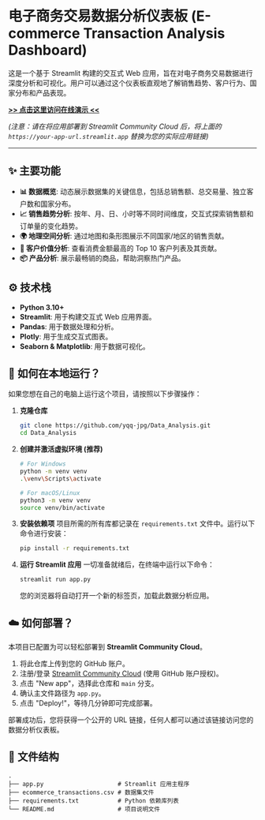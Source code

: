 # 电子商务交易数据分析仪表板 (E-commerce Transaction Analysis Dashboard)


这是一个基于 Streamlit 构建的交互式 Web 应用，旨在对电子商务交易数据进行深度分析和可视化。用户可以通过这个仪表板直观地了解销售趋势、客户行为、国家分布和产品表现。

**[>> 点击这里访问在线演示 <<]([https://your-app-url.streamlit.app](https://ecommerce-analysisqqw.streamlit.app/))**

*(注意：请在将应用部署到 Streamlit Community Cloud 后，将上面的 `https://your-app-url.streamlit.app` 替换为您的实际应用链接)*

---

## ✨ 主要功能

*   **📊 数据概览**: 动态展示数据集的关键信息，包括总销售额、总交易量、独立客户数和国家分布。
*   **📈 销售趋势分析**: 按年、月、日、小时等不同时间维度，交互式探索销售额和订单量的变化趋势。
*   **🌍 地理空间分析**: 通过地图和条形图展示不同国家/地区的销售贡献。
*   **👥 客户价值分析**: 查看消费金额最高的 Top 10 客户列表及其贡献。
*   **📦 产品分析**: 展示最畅销的商品，帮助洞察热门产品。

## ⚙️ 技术栈

*   **Python 3.10+**
*   **Streamlit**: 用于构建交互式 Web 应用界面。
*   **Pandas**: 用于数据处理和分析。
*   **Plotly**: 用于生成交互式图表。
*   **Seaborn & Matplotlib**: 用于数据可视化。

## 🚀 如何在本地运行？

如果您想在自己的电脑上运行这个项目，请按照以下步骤操作：

1.  **克隆仓库**
    ```bash
    git clone https://github.com/yqq-jpg/Data_Analysis.git
    cd Data_Analysis
    ```

2.  **创建并激活虚拟环境 (推荐)**
    ```bash
    # For Windows
    python -m venv venv
    .\venv\Scripts\activate

    # For macOS/Linux
    python3 -m venv venv
    source venv/bin/activate
    ```

3.  **安装依赖项**
    项目所需的所有库都记录在 `requirements.txt` 文件中。运行以下命令进行安装：
    ```bash
    pip install -r requirements.txt
    ```

4.  **运行 Streamlit 应用**
    一切准备就绪后，在终端中运行以下命令：
    ```bash
    streamlit run app.py
    ```
    您的浏览器将自动打开一个新的标签页，加载此数据分析应用。

## ☁️ 如何部署？

本项目已配置为可以轻松部署到 **Streamlit Community Cloud**。

1.  将此仓库上传到您的 GitHub 账户。
2.  注册/登录 [Streamlit Community Cloud](https://share.streamlit.io/) (使用 GitHub 账户授权)。
3.  点击 "New app"，选择此仓库和 `main` 分支。
4.  确认主文件路径为 `app.py`。
5.  点击 "Deploy!"，等待几分钟即可完成部署。

部署成功后，您将获得一个公开的 URL 链接，任何人都可以通过该链接访问您的数据分析仪表板。

## 📂 文件结构

```
.
├── app.py                     # Streamlit 应用主程序
├── ecommerce_transactions.csv # 数据集文件
├── requirements.txt           # Python 依赖库列表
└── README.md                  # 项目说明文件
```
